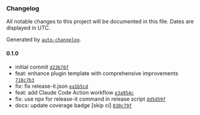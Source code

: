 ### Changelog

All notable changes to this project will be documented in this file. Dates are displayed in UTC.

Generated by [`auto-changelog`](https://github.com/CookPete/auto-changelog).

#### 0.1.0

- initial commit [`d23b76f`](https://github.com/wernerglinka/metalsmith-plugin-template/commit/d23b76f7757fc0a778f6df59beef2758ef53c34e)
- feat: enhance plugin template with comprehensive improvements [`718c7b3`](https://github.com/wernerglinka/metalsmith-plugin-template/commit/718c7b3b0ca6e7aa70e0c98adbe3ff30b845460a)
- fix: fix release-it.json [`ea1b5cd`](https://github.com/wernerglinka/metalsmith-plugin-template/commit/ea1b5cd4b9c34de5d77895e4ac47f3cdf41cca11)
- feat: add Claude Code Action workflow [`e3a954c`](https://github.com/wernerglinka/metalsmith-plugin-template/commit/e3a954c8aed76d3fa912025a500deba16fdfa7b3)
- fix: use npx for release-it command in release script [`dd5d59f`](https://github.com/wernerglinka/metalsmith-plugin-template/commit/dd5d59fcb36dfe67d135169798aaff01e12c8595)
- docs: update coverage badge [skip ci] [`830c79f`](https://github.com/wernerglinka/metalsmith-plugin-template/commit/830c79fbd89ec5edaef4c1031b6e75833764638f)
